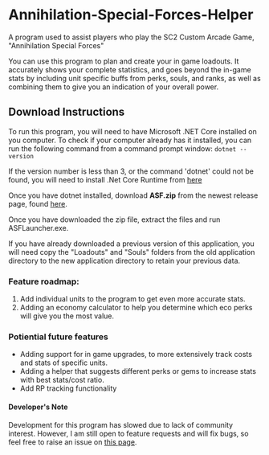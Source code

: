 # Annihilation-Special-Forces-Helper
A program used to assist players who play the SC2 Custom Arcade Game, "Annihilation Special Forces"

You can use this program to plan and create your in game loadouts. It accurately shows your complete statistics, and goes beyond the in-game stats by including unit specific buffs from perks, souls, and ranks, as well as combining them to give you an indication of your overall power.

## Download Instructions
To run this program, you will need to have Microsoft .NET Core installed on you computer. To check if your computer already has it installed, you can run the following command from a command prompt window:
`dotnet --version`

If the version number is less than 3, or the command 'dotnet' could not be found, you will need to install .Net Core Runtime from [here](https://dotnet.microsoft.com/download/dotnet-core/current/runtime)

Once you have dotnet installed, download <b>ASF.zip</b> from the newest release page, found [here](https://github.com/vbergaaa/Annihilation-Special-Forces-Helper/releases).

Once you have downloaded the zip file, extract the files and run ASFLauncher.exe.

If you have already downloaded a previous version of this application, you will need copy the "Loadouts" and "Souls" folders from the old application directory to the new application directory to retain your previous data.

### Feature roadmap:
1. Add individual units to the program to get even more accurate stats.
2. Adding an economy calculator to help you determine which eco perks will give you the most value.

### Potiential future features
- Adding support for in game upgrades, to more extensively track costs and stats of specific units.
- Adding a helper that suggests different perks or gems to increase stats with best stats/cost ratio.
- Add RP tracking functionality

#### Developer's Note
Development for this program has slowed due to lack of community interest. However, I am still open to feature requests and will fix bugs, so feel free to raise an issue on [this page](https://github.com/vbergaaa/Annihilation-Special-Forces-Helper/issues).
